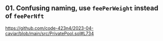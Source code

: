 ## 01. Confusing naming, use `feePerWeight` instead of `feePerNft`
https://github.com/code-423n4/2023-04-caviar/blob/main/src/PrivatePool.sol#L734